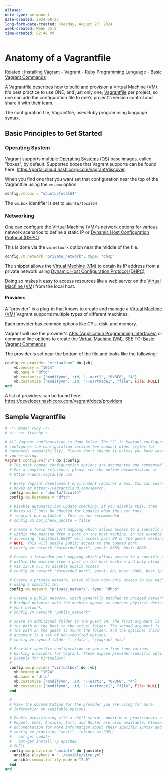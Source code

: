 ```yaml
---
aliases:
note-type: permanent
date-created: 2024-08-27
long-form-date-created: Tuesday, August 27, 2024
week-created: Week 35.2
time-created: 02:49 PM
---
```


# Anatomy of a Vagrantfile

Related : [Installing Vagrant](Installing%20Vagrant.md) - [Vagrant](../../3-permanent-notes-🧲/Vagrant.md) - [Ruby Programming Language](Ruby%20Programming%20Language) - [Basic Vagrant Commands](Basic%20Vagrant%20Commands)

A Vagrantfile describes how to build and provision a
[Virtual Machine (VM)](../../3-permanent-notes-🧲/Virtual%20Machine%20(VM).md).
It's best practice to use ONE, and just only one,
[Vagrantfile](What%20is%20a%20Vagrantfile.md) per project, so one can add the
configuration file to one's project's version control and share it with their team.

The configuration file, Vagrantfile, uses Ruby programming language syntax.

## Basic Principles to Get Started

### Operating System

Vagrant supports multiple [Operating Systems (OS)](../../4-hub-notes-🚉/Operating%20Systems.md)
base images, called "boxes", by default. Supported boxes that Vagrant supports
can be found here: <https://portal.cloud.hashicorp.com/vagrant/discover>.

When you find one that you want set that configuration near the top of the
Vagrantfile using the `vm.box` option

```ruby
config.vm.box = "ubuntu/focal64"
```

The `vm.box` identifier is set to `ubuntu/focal64`

### Networking

One can configure the [Virtual Machine (VM)](../../3-permanent-notes-🧲/Virtual%20Machine%20(VM).md)'s
network options for various network scenarios to define a static IP or
[Dynamic Host Configuration Protocol (DHPC)](<Dynamic%20Host%20Configuration%20Protocol%20(DHPC)>).

This is done via the `vm.network` option near the middle of the file.

```ruby
config.vm.network "private_network", type: "dhcp"
```

The snippet allows the [Virtual Machine (VM)](../../3-permanent-notes-🧲/Virtual%20Machine%20(VM).md)
to obtain its IP address from a private network using
[Dynamic Host Configuration Protocol (DHPC)](<Dynamic%20Host%20Configuration%20Protocol%20(DHPC)>)

Doing so makes it easy to access resources like a web server on the
[Virtual Machine (VM)](../../3-permanent-notes-🧲/Virtual%20Machine%20(VM).md)
from the local host.

#### Providers

A "provider" is a plug-in that knows to create and manage a
[Virtual Machine (VM)](../../3-permanent-notes-🧲/Virtual%20Machine%20(VM).md)
Vagrant supports multiple types of different machines.

Each provider has common options like CPU, disk, and memory.

Vagrant will use the provider's [APIs (Application Programming Interfaces)](../../3-permanent-notes-🧲/APIs%20(Application%20Programming%20Interfaces).md)
or command line options to create the [Virtual Machine (VM)](../../3-permanent-notes-🧲/Virtual%20Machine%20(VM).md).
SEE TO: [Basic Vagrant Commands](Basic%20Vagrant%20Commands)

The provider is set near the bottom of the file and looks like the following:

```ruby
config.vm.provider "virtualbox" do |vb|
    vb.memory = "1024"
    vb.name = "dftd"
    vb.customize ["modifyvm", :id, "--uart1", "0x3F8", "4"]
    vb.customize ["modifyvm", :id, "--uartmode1", "file", File::NULL]
end
```

A list of providers can be found here: <https://developer.hashicorp.com/vagrant/docs/providers>

## Sample Vagrantfile

```Ruby
# -*- mode: ruby -*-
# vi: set ft=ruby :

# All Vagrant configuration is done below. The "2" in Vagrant.configure
# configures the configuration version (we support older styles for
# backwards compatibility). Please don't change it unless you know what
# you're doing.
Vagrant.configure("2") do |config|
  # The most common configuration options are documented and commented below.
  # For a complete reference, please see the online documentation at
  # https://docs.vagrantup.com.

  # Every Vagrant development environment requires a box. You can search for
  # boxes at https://vagrantcloud.com/search.
  config.vm.box = "ubuntu/focal64"
  config.vm.hostname = "dftd"

  # Disable automatic box update checking. If you disable this, then
  # boxes will only be checked for updates when the user runs
  # `vagrant box outdated`. This is not recommended.
  # config.vm.box_check_update = false

  # Create a forwarded port mapping which allows access to a specific port
  # within the machine from a port on the host machine. In the example below,
  # accessing "localhost:8080" will access port 80 on the guest machine.
  # NOTE: This will enable public access to the opened port
  # config.vm.network "forwarded_port", guest: 8888, host: 8080

  # Create a forwarded port mapping which allows access to a specific port
  # within the machine from a port on the host machine and only allow access
  # via 127.0.0.1 to disable public access
  # config.vm.network "forwarded_port", guest: 80, host: 8080, host_ip: "127.0.0.1"

  # Create a private network, which allows host-only access to the machine
  # using a specific IP.
  config.vm.network "private_network", type: "dhcp"

  # Create a public network, which generally matched to bridged network.
  # Bridged networks make the machine appear as another physical device on
  # your network.
  # config.vm.network "public_network"

  # Share an additional folder to the guest VM. The first argument is
  # the path on the host to the actual folder. The second argument is
  # the path on the guest to mount the folder. And the optional third
  # argument is a set of non-required options.
  # config.vm.synced_folder "../data", "/vagrant_data"

  # Provider-specific configuration so you can fine-tune various
  # backing providers for Vagrant. These expose provider-specific options.
  # Example for VirtualBox:
  #
  config.vm.provider "virtualbox" do |vb|
    vb.memory = "1024"
    vb.name = "dftd"
    vb.customize ["modifyvm", :id, "--uart1", "0x3F8", "4"]
    vb.customize ["modifyvm", :id, "--uartmode1", "file", File::NULL]
  end

  #
  # View the documentation for the provider you are using for more
  # information on available options.

  # Enable provisioning with a shell script. Additional provisioners such as
  # Puppet, Chef, Ansible, Salt, and Docker are also available. Please see the
  # documentation for more information about their specific syntax and use.
  # config.vm.provision "shell", inline: <<-SHELL
  #   apt-get update
  #   apt-get install -y apache2
  # SHELL
  config.vm.provision "ansible" do |ansible|
    ansible.playbook = "../ansible/site.yml"
    ansible.compatibility_mode = "2.0"
  end
end
```
